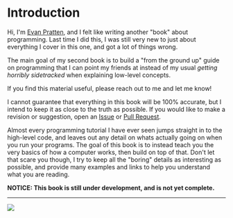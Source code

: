 # Introduction

Hi, I'm [Evan Pratten](https://github.com/Ewpratten), and I felt like writing another "book" about programming. Last time I did this, I was still very new to just about everything I cover in this one, and got a lot of things wrong.

The main goal of my second book is to build a "from the ground up" guide on programming that I can point my friends at instead of my usual *getting horribly sidetracked* when explaining low-level concepts.

If you find this material useful, please reach out to me and let me know!

I cannot guarantee that everything in this book will be 100% accurate, but I intend to keep it as close to the truth as possible. If you would like to make a revision or suggestion, open an [Issue](https://github.com/Ewpratten/sdfs/issues) or [Pull Request](https://github.com/Ewpratten/sdfs/pulls).

Almost every programming tutorial I have ever seen jumps straight in to the high-level code, and leaves out any detail on whats actually going on when you run your programs. The goal of this book is to instead teach you the very basics of how a computer works, then build on top of that. Don't let that scare you though, I try to keep all the "boring" details as interesting as possible, and provide many examples and links to help you understand what you are reading.

**NOTICE: This book is still under development, and is not yet complete.**

---

![](https://i.redd.it/v049x9mn32w41.jpg)

